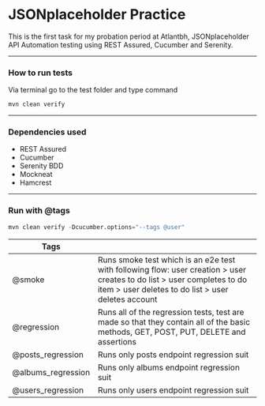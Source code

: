 # JSONplaceholder Practice

This is the first task for my probation period at Atlantbh,
JSONplaceholder API Automation testing using REST Assured, Cucumber and Serenity.

---

### How to run tests

Via terminal go to the test folder and type command
```python
mvn clean verify
```
---

### Dependencies used

- REST Assured
- Cucumber
- Serenity BDD
- Mockneat
- Hamcrest

---
### Run with @tags

```python
mvn clean verify -Dcucumber.options="--tags @user"
```

Tags |  | 
--- | --- | 
@smoke | Runs smoke test which is an e2e test with following flow: user creation > user creates to do list > user completes to do item > user deletes to do list > user deletes account  |
@regression | Runs all of the regression tests, test are made so that they contain all of the basic methods, GET, POST, PUT, DELETE and assertions|
@posts_regression  | Runs only posts endpoint regression suit |
@albums_regression  | Runs only albums endpoint regression suit |
@users_regression  | Runs only users endpoint regression suit |

